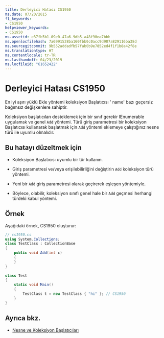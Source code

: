 ```yaml
---
title: Derleyici Hatası CS1950
ms.date: 07/20/2015
f1_keywords:
- CS1950
helpviewer_keywords:
- CS1950
ms.assetid: e37fb5b1-09e0-47a6-9db5-a48f90ea7bbb
ms.openlocfilehash: 7a6991528ba160fbb0c0acc9d907a829116ba38d
ms.sourcegitcommit: 9b552addadfb57fab0b9e7852ed4f1f1b8a42f8e
ms.translationtype: HT
ms.contentlocale: tr-TR
ms.lasthandoff: 04/23/2019
ms.locfileid: "61652422"
---
```

# <a name="compiler-error-cs1950"></a>Derleyici Hatası CS1950
En iyi aşırı yüklü Ekle yöntemi koleksiyon Başlatıcısı ' name' bazı geçersiz bağımsız değişkenlere sahiptir.  
  
 Koleksiyon başlatıcıları desteklemek için bir sınıf gerekir IEnumerable uygulamak ve genel `Add` yöntemi. Türü giriş parametresi bir koleksiyon Başlatıcısı kullanarak başlatmak için `Add` yöntemi eklemeye çalıştığınız nesne türü ile uyumlu olmalıdır.  
  
## <a name="to-correct-this-error"></a>Bu hatayı düzeltmek için  
  
- Koleksiyon Başlatıcısı uyumlu bir tür kullanın.  
  
- Giriş parametresi ve/veya erişilebilirliğini değiştirin `Add` koleksiyon türü yöntemi.  
  
- Yeni bir `Add` giriş parametresi olarak geçirerek eşleşen yöntemiyle.  
  
- Böylece, olabilir, koleksiyon sınıfı genel hale bir `Add` geçmesi herhangi türdeki kabul yöntemi.  
  
## <a name="example"></a>Örnek  
 Aşağıdaki örnek, CS1950 oluşturur:  
  
```csharp  
// cs1950.cs  
using System.Collections;  
class TestClass : CollectionBase  
{  
    public void Add(int c)  
    {  
    }  
}  
  
class Test  
{  
    static void Main()  
    {  
        TestClass t = new TestClass { "hi" }; // CS1950  
    }  
}  
```  
  
## <a name="see-also"></a>Ayrıca bkz.

- [Nesne ve Koleksiyon Başlatıcıları](../../csharp/programming-guide/classes-and-structs/object-and-collection-initializers.md)
